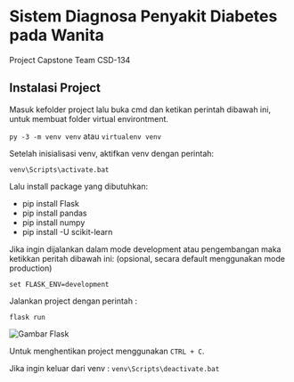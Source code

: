 # Sistem Diagnosa Penyakit Diabetes pada Wanita
Project Capstone Team CSD-134

## Instalasi Project

Masuk kefolder project lalu buka cmd dan ketikan perintah dibawah ini, untuk membuat folder virtual environtment.

`py -3 -m venv venv` atau `virtualenv venv`

Setelah inisialisasi venv, aktifkan venv dengan perintah:

`venv\Scripts\activate.bat`

Lalu install package yang dibutuhkan:

- pip install Flask
- pip install pandas
- pip install numpy
- pip install -U scikit-learn

Jika ingin dijalankan dalam mode development atau pengembangan maka ketikkan peritah dibawah ini: (opsional, secara default menggunakan mode production)

`set FLASK_ENV=development`

Jalankan project dengan perintah :

`flask run`

![Gambar Flask](https://raw.githubusercontent.com/dandia14/project-capstone-team-csd-134/ml/images/flask-run.JPG)

Untuk menghentikan project menggunakan `CTRL + C`.

Jika ingin keluar dari venv : `venv\Scripts\deactivate.bat`
